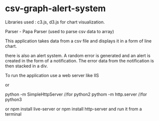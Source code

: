 # csv-graph-alert-system

Libraries used : c3.js, d3.js for chart visualization.

Parser - Papa Parser (used to parse csv data to array)

This application takes data from a csv file and displays it in a form of line chart.


there is also an alert system. A random error is generated and an alert is created in the form of a notification.
The error data from the notification is then stacked in a div.

To run the application use a web server like IIS

or

python -m SimpleHttpServer //for python2
pythom -m http.server     //for python3

or npm install live-server
or npm install http-server and run it from a terminal
